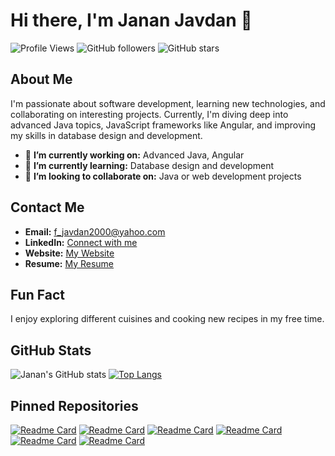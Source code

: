 # Hi there, I'm Janan Javdan 👋

![Profile Views](https://komarev.com/ghpvc/?username=JananJavdan&color=blue)
![GitHub followers](https://img.shields.io/github/followers/JananJavdan?label=Follow&style=social)
![GitHub stars](https://img.shields.io/github/stars/JananJavdan?label=Stars&style=social)



## About Me
I'm passionate about software development, learning new technologies, and collaborating on interesting projects. Currently, I'm diving deep into advanced Java topics, JavaScript frameworks like Angular, and improving my skills in database design and development.

- 🔭 **I’m currently working on:** Advanced Java, Angular
- 🌱 **I’m currently learning:** Database design and development
- 👯 **I’m looking to collaborate on:** Java or web development projects

## Contact Me
- **Email:** [f_javdan2000@yahoo.com](mailto:f_javdan2000@yahoo.com)
- **LinkedIn:** [Connect with me](https://www.linkedin.com/in/janan-javdan-854404240/)
- **Website:** [My Website](https://jananjavdan.github.io/)
- **Resume:** [My Resume](https://jananjavdan.github.io/resume)

## Fun Fact
I enjoy exploring different cuisines and cooking new recipes in my free time.

## GitHub Stats
![Janan's GitHub stats](https://github-readme-stats.vercel.app/api?username=JananJavdan&show_icons=true&theme=tokyonight)
[![Top Langs](https://github-readme-stats.vercel.app/api/top-langs/?username=JananJavdan&layout=compact&theme=tokyonight)](https://github.com/anuraghazra/github-readme-stats)

## Pinned Repositories
[![Readme Card](https://github-readme-stats.vercel.app/api/pin/?username=JananJavdan&repo=AnimalShelterTestingJanan&theme=tokyonight)](https://github.com/JananJavdan/AnimalShelterTestingJanan)
[![Readme Card](https://github-readme-stats.vercel.app/api/pin/?username=JananJavdan&repo=IceCreamFlavorsTest&theme=tokyonight)](https://github.com/JananJavdan/IceCreamFlavorsTest)
[![Readme Card](https://github-readme-stats.vercel.app/api/pin/?username=JananJavdan&repo=JDBCProject4&theme=tokyonight)](https://github.com/JananJavdan/JDBCProject4)
[![Readme Card](https://github-readme-stats.vercel.app/api/pin/?username=JananJavdan&repo=MysqlProject2&theme=tokyonight)](https://github.com/JananJavdan/MysqlProject2)
[![Readme Card](https://github-readme-stats.vercel.app/api/pin/?username=JananJavdan&repo=WinkelProjectSQLJanan&theme=tokyonight)](https://github.com/JananJavdan/WinkelProjectSQLJanan)
[![Readme Card](https://github-readme-stats.vercel.app/api/pin/?username=JananJavdan&repo=JPA-CRUD&theme=tokyonight)](https://github.com/JananJavdan/JPA-CRUD)
